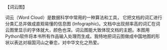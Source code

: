 【词云图】

词云（Word Cloud）是数据科学中常用的一种算法和工具， 它把文档的词汇进行分类汇总并做成直观易懂的信息图 (Infographic)。文档中出现频率高的词汇在词云图里显示的字体就大，颜色也深。词云图能大致体现文档的主题。本图用Python软件将本书所有作品输入处理而生成。我特地把词云图做成中国地图的形状以表达对祖国河山之眷恋，对中华文化之热爱。
